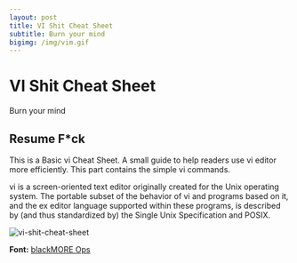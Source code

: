 ```yaml
---
layout: post
title: VI Shit Cheat Sheet
subtitle: Burn your mind
bigimg: /img/vim.gif
---
```


# VI Shit Cheat Sheet
Burn your mind


## Resume F*ck

This is a Basic vi Cheat Sheet. A small guide to help readers use vi editor more efficiently.
This part contains the simple vi commands.

vi is a screen-oriented text editor originally created for the Unix operating system. The portable subset of the behavior of vi and programs based on it, and the ex editor language supported within these programs, is described by (and thus standardized by) the Single Unix Specification and POSIX.

![vi-shit-cheat-sheet](http://dropall.github.io/img/vi-cheat-sheet.jpg)

**Font:** [blackMORE Ops](https://www.blackmoreops.com/2013/10/28/vi-cheat-sheet-basic/)